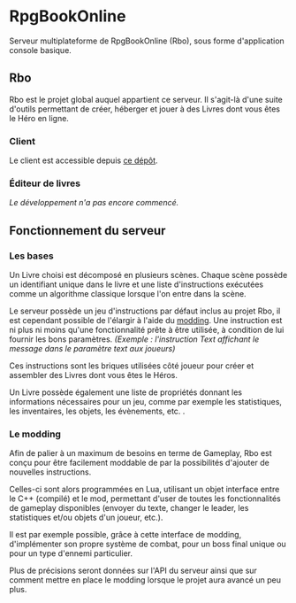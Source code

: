 # RpgBookOnline

Serveur multiplateforme de RpgBookOnline (Rbo), sous forme d'application console basique.

## Rbo

Rbo est le projet global auquel appartient ce serveur. Il s'agit-là d'une suite d'outils permettant de créer, héberger et jouer à des Livres dont vous êtes le Héro en ligne.

### Client

Le client est accessible depuis [ce dépôt](https://github.com/ThisALV/RboClient).

### Éditeur de livres

*Le développement n'a pas encore commencé.*


## Fonctionnement du serveur

### Les bases

Un Livre choisi est décomposé en plusieurs scènes. Chaque scène possède un identifiant unique dans le livre et une liste d'instructions exécutées comme un algorithme classique lorsque l'on entre dans la scène.

Le serveur possède un jeu d'instructions par défaut inclus au projet Rbo, il est cependant possible de l'élargir à l'aide du [modding](#le-modding).
Une instruction est ni plus ni moins qu'une fonctionnalité prête à être utilisée, à condition de lui fournir les bons paramètres.
*(Exemple : l'instruction Text affichant le message dans le paramètre text aux joueurs)*

Ces instructions sont les briques utilisées côté joueur pour créer et assembler des Livres dont vous êtes le Héros.

Un Livre possède également une liste de propriétés donnant les informations nécessaires pour un jeu, comme par exemple les statistiques, les inventaires, les objets, les évènements, etc. .

### Le modding

Afin de palier à un maximum de besoins en terme de Gameplay, Rbo est conçu pour être facilement moddable de par la possibilités d'ajouter de nouvelles instructions.

Celles-ci sont alors programmées en Lua, utilisant un objet interface entre le C++ (compilé) et le mod, permettant d'user de toutes les fonctionnalités de gameplay disponibles (envoyer du texte, changer le leader, les statistiques et/ou objets d'un joueur, etc.).

Il est par exemple possible, grâce à cette interface de modding, d'implémenter son propre système de combat, pour un boss final unique ou pour un type d'ennemi particulier.

Plus de précisions seront données sur l'API du serveur ainsi que sur comment mettre en place le modding lorsque le projet aura avancé un peu plus.

